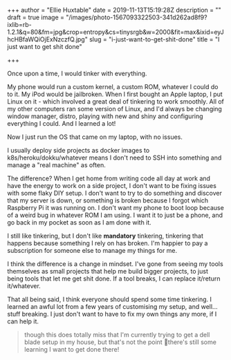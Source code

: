 +++
author = "Ellie Huxtable"
date = 2019-11-13T15:19:28Z
description = ""
draft = true
image = "/images/photo-1567093322503-341d262ad8f9?ixlib=rb-1.2.1&q=80&fm=jpg&crop=entropy&cs=tinysrgb&w=2000&fit=max&ixid=eyJhcHBfaWQiOjExNzczfQ.jpg"
slug = "i-just-want-to-get-shit-done"
title = "I just want to get shit done"

+++


Once upon a time, I would tinker with everything.

My phone would run a custom kernel, a custom ROM, whatever I could do to it. My iPod would be jailbroken. When I first bought an Apple laptop, I put Linux on it - which involved a great deal of tinkering to work smoothly. All of my other computers ran some version of Linux, and I'd always be changing window manager, distro, playing with new and shiny and configuring everything I could. And I learned a lot!

Now I just run the OS that came on my laptop, with no issues.

I usually deploy side projects as docker images to k8s/heroku/dokku/whatever means I don't need to SSH into something and manage a "real machine" as often.

The difference? When I get home from writing code all day at work and have the energy to work on a side project, I don't want to be fixing issues with some flaky DIY setup. I don't want to try to do something and discover that my server is down, or something is broken because I forgot which Raspberry Pi it was running on. I don't want my phone to boot loop because of a weird bug in whatever ROM I am using. I want it to just be a phone, and go back in my pocket as soon as I am done with it.

I still like tinkering, but I don't like **mandatory** tinkering, tinkering that happens because something I rely on has broken. I'm happier to pay a subscription for someone else to manage my things for me.

I think the difference is a change in mindset. I've gone from seeing my tools themselves as small projects that help me build bigger projects, to just being tools that let me get shit done. If a tool breaks, I can replace it/return it/whatever.

That all being said, I think everyone should spend some time tinkering. I learned an awful lot from a few years of customising my setup, and well... stuff breaking. I just don't want to have to fix my own things any more, if I can help it.

> though this does totally miss that I'm currently trying to get a dell blade setup in my house, but that's not the point 🙈there's still some learning I want to get done there!

